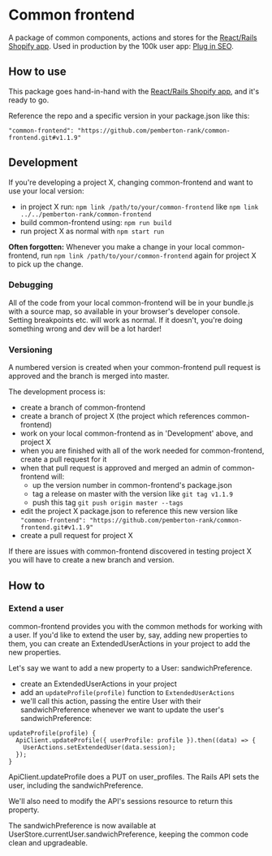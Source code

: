 # Common frontend

A package of common components, actions and stores for the [React/Rails Shopify app](https://github.com/pemberton-rank/react-shopify-app). Used in production by the 100k user app: [Plug in SEO](https://apps.shopify.com/plug-in-seo).

## How to use ##

This package goes hand-in-hand with the [React/Rails Shopify app](https://github.com/pemberton-rank/react-shopify-app), and it's ready to go.

Reference the repo and a specific version in your package.json like this:

``` "common-frontend": "https://github.com/pemberton-rank/common-frontend.git#v1.1.9" ```

## Development ##

If you're developing a project X, changing common-frontend and want to use your local version:

* in project X run: ```npm link /path/to/your/common-frontend``` like ```npm link ../../pemberton-rank/common-frontend```
* build common-frontend using: ```npm run build```
* run project X as normal with ```npm start run```

**Often forgotten:** Whenever you make a change in your local common-frontend, run ```npm link /path/to/your/common-frontend``` again for project X to pick up the change.

### Debugging ###

All of the code from your local common-frontend will be in your bundle.js with a source map, so available in your browser's developer console. Setting breakpoints etc. will work as normal. If it doesn't, you're doing something wrong and dev will be a lot harder!

### Versioning ###

A numbered version is created when your common-frontend pull request is approved and the branch is merged into master.

The development process is:

* create a branch of common-frontend
* create a branch of project X (the project which references common-frontend)
* work on your local common-frontend as in 'Development' above, and project X
* when you are finished with all of the work needed for common-frontend, create a pull request for it
* when that pull request is approved and merged an admin of common-frontend will:
  * up the version number in common-frontend's package.json
  * tag a release on master with the version like ```git tag v1.1.9```
  * push this tag ```git push origin master --tags```
* edit the project X package.json to reference this new version like ``` "common-frontend": "https://github.com/pemberton-rank/common-frontend.git#v1.1.9" ```
* create a pull request for project X

If there are issues with common-frontend discovered in testing project X you will have to create a new branch and version.

## How to ##

### Extend a user ###

common-frontend provides you with the common methods for working with a user. If you'd like to extend the user by, say, adding new properties to them, you can create an ExtendedUserActions in your project to add the new properties.

Let's say we want to add a new property to a User: sandwichPreference.

* create an ExtendedUserActions in your project
* add an ```updateProfile(profile)``` function to ```ExtendedUserActions``` 
* we'll call this action, passing the entire User with their sandwichPreference whenever we want to update the user's sandwichPreference:

```
updateProfile(profile) {
  ApiClient.updateProfile({ userProfile: profile }).then((data) => {
    UserActions.setExtendedUser(data.session);
  });
}
```

ApiClient.updateProfile does a PUT on user_profiles. The Rails API sets the user, including the sandwichPreference.

We'll also need to modify the API's sessions resource to return this property.

The sandwichPreference is now available at UserStore.currentUser.sandwichPreference, keeping the common code clean and upgradeable.
